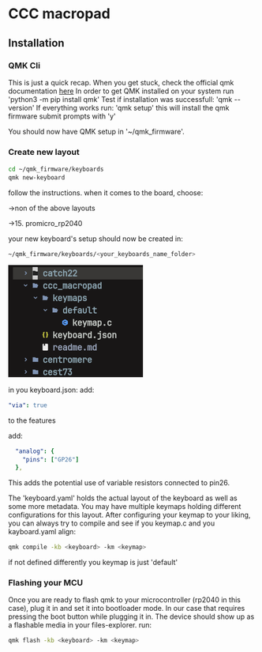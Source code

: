 # CCC macropad

## Installation

### QMK Cli
This is just a quick recap. When you get stuck, check the official qmk documentation [here](https://docs.qmk.fm/newbs_getting_started)
In order to get QMK installed on your system run
'python3 -m pip install qmk'
Test if installation was successfull:
'qmk --version'
If everything works run:
'qmk setup'
this will install the qmk firmware
submit prompts with 'y'

You should now have QMK setup in '~/qmk_firmware'.

### Create new layout
```bash
cd ~/qmk_firmware/keyboards
qmk new-keyboard
```

follow the instructions. when it comes to the board, choose: 

->non of the above layouts

->15. promicro_rp2040

your new keyboard's setup should now be created in: 

```bash
~/qmk_firmware/keyboards/<your_keyboards_name_folder>
```

![image](images/qmk_keyboard_files.png)

in you keyboard.json:
add: 
```yaml
"via": true
``` 
to the features

add: 
```yaml
  "analog": {
    "pins": ["GP26"]
  },
```
This adds the potential use of variable resistors connected to pin26.

The 'keyboard.yaml' holds the actual layout of the keyboard as well as some more metadata.
You may have multiple keymaps holding different configurations for this layout.
After configuring your keymap to your liking, you can always try to compile and see if you keymap.c and you kayboard.yaml align:

```bash
qmk compile -kb <keyboard> -km <keymap>
```

if not defined differently you keymap is just 'default'

### Flashing your MCU
Once you are ready to flash qmk to your microcontroller (rp2040 in this case), plug it in and set it into bootloader mode.
In our case that requires pressing the boot button while plugging it in. The device should show up as a flashable media in your files-explorer.
run:

```bash
qmk flash -kb <keyboard> -km <keymap>
```
